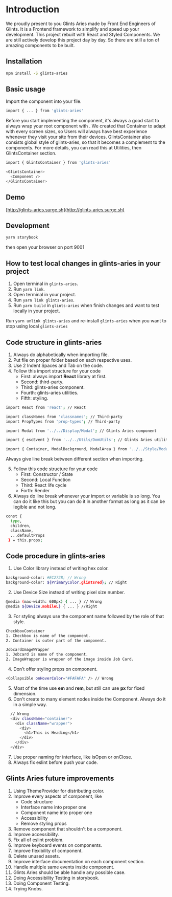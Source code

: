 # Introduction
We proudly present to you Glints Aries made by Front End Engineers of Glints. It is a Frontend framework to simplify and speed up your development. This project rebuilt with React and Styled Components. We are still actively develop this project day by day. So there are still a ton of amazing components to be built.

## Installation
```bash
npm install -S glints-aries
```

## Basic usage
Import the component into your file.
```bash
import { ... } from 'glints-aries'
```

Before you start implementing the component, it's always a good start to always wrap your root component with <GlintsContainer />.
We created that Container to adapt with every screen sizes, so Users will always have best experience whenever they visit your site from their devices.
GlintsContainer also consists global style of glints-aries, so that it becomes a complement to the components.
For more details, you can read this at Utilities, then GlintsContainer section.
```bash
import { GlintsContainer } from 'glints-aries'

<GlintsContainer>
  <Component />
</GlintsContainer>
```

## Demo
[http://glints-aries.surge.sh](http://glints-aries.surge.sh)

## Development
```bash
yarn storybook
```
then open your browser on port 9001

## How to test local changes in glints-aries in your project
1. Open terminal in `glints-aries`.
2. Run `yarn link`.
3. Open terminal in your project.
4. Run `yarn link glints-aries`.
5. Run `yarn build` in `glints-aries` when finish changes and want to test locally in your project.

Run `yarn unlink glints-aries` and re-install `glints-aries` when you want to stop using local `glints-aries`

## Code structure in glints-aries
1. Always do alphabetically when importing file.
2. Put file on proper folder based on each respective uses.
3. Use 2 Indent Spaces and Tab on the code.
4. Follow this import structure for your code
   - First: always import **React** library at first.
   - Second: third-party.
   - Third: glints-aries component.
   - Fourth: glints-aries utilities.
   - Fifth: styling.
```bash
import React from 'react'; // React

import classNames from 'classnames'; // Third-party
import PropTypes from 'prop-types'; // Third-party

import Modal from '../../Display/Modal'; // Glints Aries component

import { escEvent } from '../../Utils/DomUtils'; // Glints Aries utilities

import { Container, ModalBackground, ModalArea } from '../../Style/ModalStyle'; // Styling
```
Always give line break between different section when importing.

5. Follow this code structure for your code
   - First: Constructor / State
   - Second: Local Function
   - Third: React life cycle
   - Forth: Render
6. Always do line break whenever your import or variable is so long.
You can do it like this but you can do it in another format as long as it can be legible and not long.
```bash
const {
  type,
  children,
  className,
  ...defaultProps
 } = this.props;
```

## Code procedure in glints-aries
1. Use Color library instead of writing hex color.
```bash
background-color: #EC272B; // Wrong
background-color: ${PrimaryColor.glintsred}; // Right
```

2. Use Device Size instead of writing pixel size number.
```bash
@media (max-width: 600px) { ... } // Wrong
@media ${Device.mobileL} { ... } //Right
```

3. For styling always use the component name followed by the role of that style.
```bash
CheckboxContainer
1. Checkbox is name of the component.
2. Container is outer part of the component.

JobcardImageWrapper
1. Jobcard is name of the component.
2. ImageWrapper is wrapper of the image inside Job Card.
```

4. Don’t offer styling props on component.
```bash
<Collapsible onHoverColor="#FAFAFA" /> // Wrong
```

5. Most of the time use **em** and **rem**, but still can use **px** for fixed dimension.
6. Don't create to many element nodes inside the Component. Always do it in a simple way.
```bash
  // Wrong
  <div className="container">
    <div className="wrapper">
      <div>
        <h1>This is Heading</h1>
      </div>
    </div>
  </div>
```

7. Use proper naming for interface, like isOpen or onClose.
8. Always fix eslint before push your code.

## Glints Aries future improvements
1. Using ThemeProvider for distributing color.
2. Improve every aspects of component, like
   - Code structure
   - Interface name into proper one
   - Component name into proper one
   - Accessibility
   - Remove styling props
3. Remove component that shouldn't be a component.
4. Improve accessibility.
5. Fix all of eslint problem.
6. Improve keyboard events on components.
7. Improve flexibility of component.
8. Delete unused assets.
9. Improve interface documentation on each component section.
10. Handle multiple same events inside component.
11. Glints Aries should be able handle any possible case.
12. Doing Accessibility Testing in storybook.
13. Doing Component Testing.
14. Trying Knobs.
